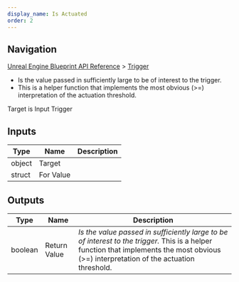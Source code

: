 ```yaml
---
display_name: Is Actuated
order: 2
---
```

## Navigation

[Unreal Engine Blueprint API Reference](https://dev.epicgames.com/documentation/en-us/unreal-engine/BlueprintAPI) > [Trigger](https://dev.epicgames.com/documentation/en-us/unreal-engine/BlueprintAPI/Trigger)

- Is the value passed in sufficiently large to be of interest to the trigger.
- This is a helper function that implements the most obvious (>=) interpretation of the actuation threshold.

Target is Input Trigger

## Inputs

| Type | Name | Description |
| --- | --- | --- |
| object | Target |  |
| struct | For Value |  |

## Outputs

| Type | Name | Description |
| --- | --- | --- |
| boolean | Return Value | *Is the value passed in sufficiently large to be of interest to the trigger.* This is a helper function that implements the most obvious (>=) interpretation of the actuation threshold. |
